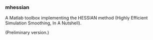 ### mhessian

A Matlab toolbox implementing the HESSIAN method (Highly Efficient Simulation Smoothing, In A Nutshell).

(Preliminary version.)
